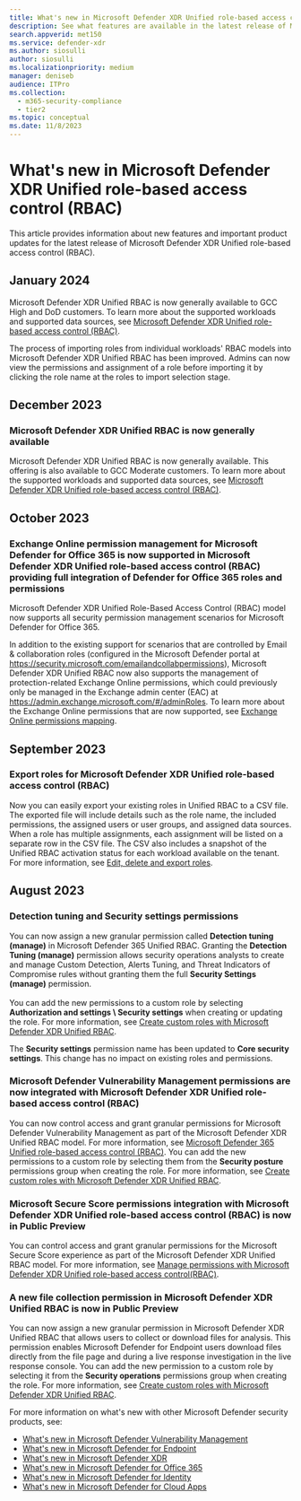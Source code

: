 ```yaml
---
title: What's new in Microsoft Defender XDR Unified role-based access control (RBAC)
description: See what features are available in the latest release of Microsoft Defender XDR Unified role-based access control (RBAC)
search.appverid: met150
ms.service: defender-xdr
ms.author: siosulli
author: siosulli
ms.localizationpriority: medium
manager: deniseb
audience: ITPro
ms.collection:
  - m365-security-compliance
  - tier2
ms.topic: conceptual
ms.date: 11/8/2023
---
```


# What's new in Microsoft Defender XDR Unified role-based access control (RBAC)

This article provides information about new features and important product updates for the latest release of Microsoft Defender XDR Unified role-based access control (RBAC).

## January 2024

Microsoft Defender XDR Unified RBAC is now generally available to GCC High and DoD customers. To learn more about the supported workloads and supported data sources, see [Microsoft Defender XDR Unified role-based access control (RBAC)](manage-rbac.md).

The process of importing roles from individual workloads' RBAC models into Microsoft Defender XDR Unified RBAC has been improved. Admins can now view the permissions and assignment of a role before importing it by clicking the role name at the roles to import selection stage.

## December 2023

### Microsoft Defender XDR Unified RBAC is now generally available

Microsoft Defender XDR Unified RBAC is now generally available. This offering is also available to GCC Moderate customers. To learn more about the supported workloads and supported data sources, see [Microsoft Defender XDR Unified role-based access control (RBAC)](manage-rbac.md).

## October 2023

<a name='exchange-online-permission-management-for-microsoft-defender-for-office-365-is-now-supported-in-microsoft-365-defender-unified-role-based-access-control-rbac-providing-full-integration-of-defender-for-office-365-roles-and-permissions'></a>

### Exchange Online permission management for Microsoft Defender for Office 365 is now supported in Microsoft Defender XDR Unified role-based access control (RBAC) providing full integration of Defender for Office 365 roles and permissions

Microsoft Defender XDR Unified Role-Based Access Control (RBAC) model now supports all security permission management scenarios for Microsoft Defender for Office 365.

In addition to the existing support for scenarios that are controlled by Email & collaboration roles (configured in the Microsoft Defender portal at <https://security.microsoft.com/emailandcollabpermissions>), Microsoft Defender XDR Unified RBAC now also supports the management of protection-related Exchange Online permissions, which could previously only be managed in the Exchange admin center (EAC) at <https://admin.exchange.microsoft.com/#/adminRoles>. To learn more about the Exchange Online permissions that are now supported, see [Exchange Online permissions mapping](compare-rbac-roles.md#exchange-online-permissions-mapping).

## September 2023

<a name='export-roles-for-microsoft-365-defender-unified-role-based-access-control-rbac'></a>

### Export roles for Microsoft Defender XDR Unified role-based access control (RBAC)

Now you can easily export your existing roles in Unified RBAC to a CSV file. The exported file will include details such as the role name, the included permissions, the assigned users or user groups, and assigned data sources. When a role has multiple assignments, each assignment will be listed on a separate row in the CSV file. The CSV also includes a snapshot of the Unified RBAC activation status for each workload available on the tenant. For more information, see [Edit, delete and export roles](./edit-delete-rbac-roles.md#export-roles).

## August 2023

### Detection tuning and Security settings permissions

You can now assign a new granular permission called **Detection tuning (manage)** in Microsoft Defender 365 Unified RBAC. Granting the **Detection Tuning (manage)** permission allows security operations analysts to create and manage Custom Detection, Alerts Tuning, and Threat Indicators of Compromise rules without granting them the full **Security Settings (manage)** permission. </br> </br> You can add the new permissions to a custom role by selecting **Authorization and settings \ Security settings** when creating or updating the role. For more information, see [Create custom roles with Microsoft Defender XDR Unified RBAC](./create-custom-rbac-roles.md).

The **Security settings** permission name has been updated to **Core security settings**. This change has no impact on existing roles and permissions.

<a name='microsoft-defender-vulnerability-management-permissions-are-now-integrated-with-microsoft-365-defender-unified-role-based-access-control-rbac'></a>

### Microsoft Defender Vulnerability Management permissions are now integrated with Microsoft Defender XDR Unified role-based access control (RBAC)

You can now control access and grant granular permissions for Microsoft Defender Vulnerability Management as part of the Microsoft Defender XDR Unified RBAC model. For more information, see [Microsoft Defender 365 Unified role-based access control (RBAC)](../defender/manage-rbac.md). You can add the new permissions to a custom role by selecting them from the **Security posture** permissions group when creating the role. For more information, see [Create custom roles with Microsoft Defender XDR Unified RBAC](./create-custom-rbac-roles.md).

<a name='microsoft-secure-score-permissions-integration-with-microsoft-365-defender-unified-role-based-access-control-rbac-is-now-in-public-preview'></a>

### Microsoft Secure Score permissions integration with Microsoft Defender XDR Unified role-based access control (RBAC) is now in Public Preview

You can control access and grant granular permissions for the Microsoft Secure Score experience as part of the Microsoft Defender XDR Unified RBAC model. For more information, see [Manage permissions with Microsoft Defender XDR Unified role-based access control(RBAC)](./microsoft-secure-score.md#manage-permissions-with-microsoft-365-defender-unified-role-based-access-controlrbac).

<a name='a-new-file-collection-permission-in-microsoft-365-defender-unified-rbac-is-now-in-public-preview'></a>

### A new file collection permission in Microsoft Defender XDR Unified RBAC is now in Public Preview

You can now assign a new granular permission in Microsoft Defender XDR Unified RBAC that allows users to collect or download files for analysis. This permission enables Microsoft Defender for Endpoint users download files directly from the file page and during a live response investigation in the live response console. You can add the new permission to a custom role by selecting it from the **Security operations** permissions group when creating the role. For more information, see [Create custom roles with Microsoft Defender XDR Unified RBAC](./create-custom-rbac-roles.md).

For more information on what's new with other Microsoft Defender security products, see:

- [What's new in Microsoft Defender Vulnerability Management](../defender-vulnerability-management/whats-new-in-microsoft-defender-vulnerability-management.md)
- [What's new in Microsoft Defender for Endpoint](../defender-endpoint/whats-new-in-microsoft-defender-endpoint.md)
- [What's new in Microsoft Defender XDR](../defender/whats-new.md)
- [What's new in Microsoft Defender for Office 365](../defender-office-365/defender-for-office-365-whats-new.md)
- [What's new in Microsoft Defender for Identity](/defender-for-identity/whats-new)
- [What's new in Microsoft Defender for Cloud Apps](/cloud-app-security/release-notes)
